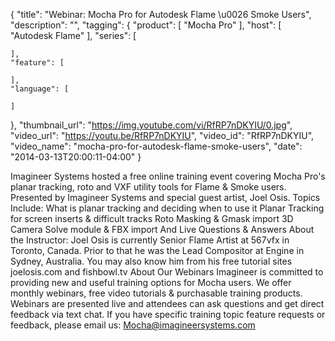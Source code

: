 {
  "title": "Webinar: Mocha Pro for Autodesk Flame \u0026 Smoke Users",
  "description": "",
  "tagging": {
    "product": [
      "Mocha Pro"
    ],
    "host": [
      "Autodesk Flame"
    ],
    "series": [

    ],
    "feature": [

    ],
    "language": [

    ]
  },
  "thumbnail_url": "https://img.youtube.com/vi/RfRP7nDKYIU/0.jpg",
  "video_url": "https://youtu.be/RfRP7nDKYIU",
  "video_id": "RfRP7nDKYIU",
  "video_name": "mocha-pro-for-autodesk-flame-smoke-users",
  "date": "2014-03-13T20:00:11-04:00"
}

Imagineer Systems hosted a free online training event covering Mocha Pro's
planar tracking, roto and VXF utility tools for Flame &amp; Smoke users.
Presented by Imagineer Systems and special guest artist, Joel Osis. Topics
Include: What is planar tracking and deciding when to use it Planar Tracking
for screen inserts &amp; difficult tracks Roto Masking &amp; Gmask import 3D
Camera Solve module &amp; FBX import And Live Questions &amp; Answers About
the Instructor: Joel Osis is currently Senior Flame Artist at 567vfx in
Toronto, Canada. Prior to that he was the Lead Compositor at Engine in Sydney,
Australia. You may also know him from his free tutorial sites joelosis.com and
fishbowl.tv About Our Webinars Imagineer is committed to providing new and
useful training options for Mocha users. We offer monthly webinars, free video
tutorials &amp; purchasable training products. Webinars are presented live and
attendees can ask questions and get direct feedback via text chat. If you have
specific training topic feature requests or feedback, please email us:
Mocha@imagineersystems.com
